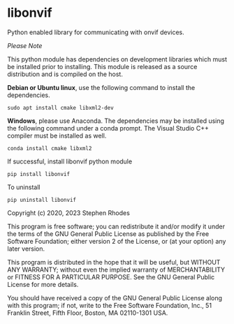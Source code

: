 # libonvif

Python enabled library for communicating with onvif devices.

*Please Note*

This python module has dependencies on development libraries which
must be installed prior to installing.  This module is released as 
a source distribution and is compiled on the host.

**Debian or Ubuntu linux**, use the following command
to install the dependencies.

```
sudo apt install cmake libxml2-dev
```

**Windows**, please use Anaconda.  The dependencies may
be installed using the following command under a conda prompt.  The 
Visual Studio C++ compiler must be installed as well.

```
conda install cmake libxml2
```

If successful, install libonvif python module

```
pip install libonvif
```
To uninstall
```
pip uninstall libonvif
```

Copyright (c) 2020, 2023 Stephen Rhodes 

This program is free software; you can redistribute it and/or modify
it under the terms of the GNU General Public License as published by
the Free Software Foundation; either version 2 of the License, or
(at your option) any later version.

This program is distributed in the hope that it will be useful,
but WITHOUT ANY WARRANTY; without even the implied warranty of
MERCHANTABILITY or FITNESS FOR A PARTICULAR PURPOSE.  See the
GNU General Public License for more details.

You should have received a copy of the GNU General Public License along
with this program; if not, write to the Free Software Foundation, Inc.,
51 Franklin Street, Fifth Floor, Boston, MA 02110-1301 USA.

